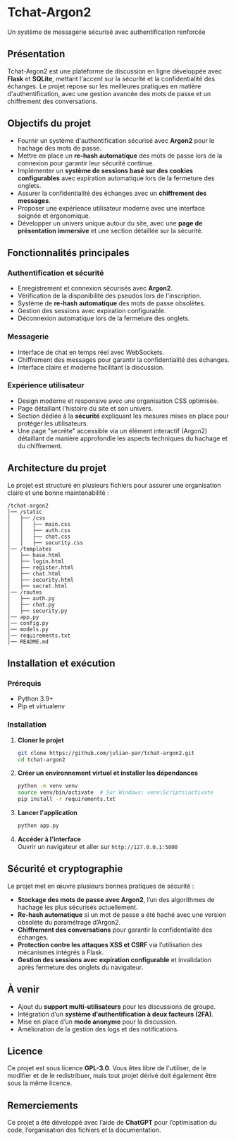 # Tchat-Argon2  
Un système de messagerie sécurisé avec authentification renforcée  

## Présentation  
Tchat-Argon2 est une plateforme de discussion en ligne développée avec **Flask** et **SQLite**, mettant l'accent sur la sécurité et la confidentialité des échanges. Le projet repose sur les meilleures pratiques en matière d'authentification, avec une gestion avancée des mots de passe et un chiffrement des conversations.  

## Objectifs du projet  
- Fournir un système d'authentification sécurisé avec **Argon2** pour le hachage des mots de passe.  
- Mettre en place un **re-hash automatique** des mots de passe lors de la connexion pour garantir leur sécurité continue.  
- Implémenter un **système de sessions basé sur des cookies configurables** avec expiration automatique lors de la fermeture des onglets.  
- Assurer la confidentialité des échanges avec un **chiffrement des messages**.  
- Proposer une expérience utilisateur moderne avec une interface soignée et ergonomique.  
- Développer un univers unique autour du site, avec une **page de présentation immersive** et une section détaillée sur la sécurité.  

## Fonctionnalités principales  

### Authentification et sécurité  
- Enregistrement et connexion sécurisés avec **Argon2**.  
- Vérification de la disponibilité des pseudos lors de l'inscription.  
- Système de **re-hash automatique** des mots de passe obsolètes.  
- Gestion des sessions avec expiration configurable.  
- Déconnexion automatique lors de la fermeture des onglets.  

### Messagerie  
- Interface de chat en temps réel avec WebSockets.  
- Chiffrement des messages pour garantir la confidentialité des échanges.  
- Interface claire et moderne facilitant la discussion.  

### Expérience utilisateur  
- Design moderne et responsive avec une organisation CSS optimisée.  
- Page détaillant l'histoire du site et son univers.  
- Section dédiée à la **sécurité** expliquant les mesures mises en place pour protéger les utilisateurs.  
- Une page "secrète" accessible via un élément interactif (Argon2) détaillant de manière approfondie les aspects techniques du hachage et du chiffrement.  

## Architecture du projet  

Le projet est structuré en plusieurs fichiers pour assurer une organisation claire et une bonne maintenabilité :  

```plaintext
/tchat-argon2
│── /static
│   ├── /css
│   │   ├── main.css
│   │   ├── auth.css
│   │   ├── chat.css
│   │   ├── security.css
│── /templates
│   ├── base.html
│   ├── login.html
│   ├── register.html
│   ├── chat.html
│   ├── security.html
│   ├── secret.html
│── /routes
│   ├── auth.py
│   ├── chat.py
│   ├── security.py
│── app.py
│── config.py
│── models.py
│── requirements.txt
│── README.md
```

## Installation et exécution  

### Prérequis  
- Python 3.9+  
- Pip et virtualenv  

### Installation  

1. **Cloner le projet**  
   ```sh
   git clone https://github.com/julian-par/tchat-argon2.git
   cd tchat-argon2
   ```

2. **Créer un environnement virtuel et installer les dépendances**  
   ```sh
   python -m venv venv
   source venv/bin/activate  # Sur Windows: venv\Scripts\activate
   pip install -r requirements.txt
   ```

3. **Lancer l'application**  
   ```sh
   python app.py
   ```

4. **Accéder à l'interface**  
   Ouvrir un navigateur et aller sur `http://127.0.0.1:5000`  

## Sécurité et cryptographie  
Le projet met en œuvre plusieurs bonnes pratiques de sécurité :  
- **Stockage des mots de passe avec Argon2**, l’un des algorithmes de hachage les plus sécurisés actuellement.  
- **Re-hash automatique** si un mot de passe a été haché avec une version obsolète du paramétrage d’Argon2.  
- **Chiffrement des conversations** pour garantir la confidentialité des échanges.  
- **Protection contre les attaques XSS et CSRF** via l’utilisation des mécanismes intégrés à Flask.  
- **Gestion des sessions avec expiration configurable** et invalidation après fermeture des onglets du navigateur.  

## À venir  
- Ajout du **support multi-utilisateurs** pour les discussions de groupe.  
- Intégration d’un **système d’authentification à deux facteurs (2FA)**.  
- Mise en place d’un **mode anonyme** pour la discussion.  
- Amélioration de la gestion des logs et des notifications.  

## Licence  
Ce projet est sous licence **GPL-3.0**. Vous êtes libre de l'utiliser, de le modifier et de le redistribuer, mais tout projet dérivé doit également être sous la même licence.  

## Remerciements  
Ce projet a été développé avec l’aide de **ChatGPT** pour l’optimisation du code, l’organisation des fichiers et la documentation.
